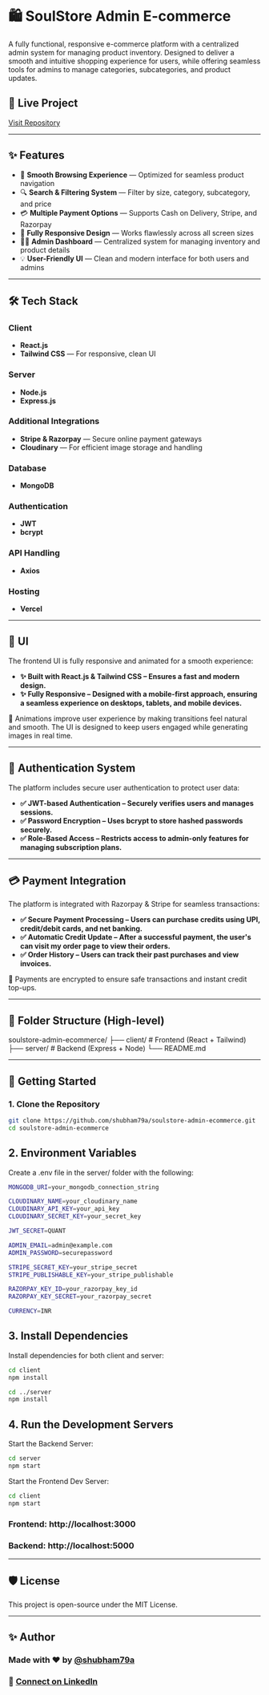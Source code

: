 # 🛍️ SoulStore Admin E-commerce

A fully functional, responsive e-commerce platform with a centralized admin system for managing product inventory. Designed to deliver a smooth and intuitive shopping experience for users, while offering seamless tools for admins to manage categories, subcategories, and product updates.

## 🔗 Live Project
[Visit Repository](https://github.com/shubham79a/soulstore-admin-ecommerce.git)

---

## ✨ Features

- 🧭 **Smooth Browsing Experience** — Optimized for seamless product navigation
- 🔍 **Search & Filtering System** — Filter by size, category, subcategory, and price
- 💳 **Multiple Payment Options** — Supports Cash on Delivery, Stripe, and Razorpay
- 📱 **Fully Responsive Design** — Works flawlessly across all screen sizes
- 🧑‍💻 **Admin Dashboard** — Centralized system for managing inventory and product details
- 💡 **User-Friendly UI** — Clean and modern interface for both users and admins

---

## 🛠️ Tech Stack

### Client
- **React.js**
- **Tailwind CSS** — For responsive, clean UI

### Server
- **Node.js**
- **Express.js**

### Additional Integrations
- **Stripe & Razorpay** — Secure online payment gateways
- **Cloudinary** — For efficient image storage and handling


### Database
- **MongoDB**


### Authentication
- **JWT**
- **bcrypt**


### API Handling
- **Axios**

### Hosting
- **Vercel**

---


## 🎨 UI 
The frontend UI is fully responsive and animated for a smooth experience:

- **✨ Built with React.js & Tailwind CSS – Ensures a fast and modern design.**
- **✨ Fully Responsive – Designed with a mobile-first approach, ensuring a seamless experience on desktops, tablets, and mobile devices.**

📌 Animations improve user experience by making transitions feel natural and smooth. The UI is designed to keep users engaged while generating images in real time.

---

## 🔑 Authentication System
The platform includes secure user authentication to protect user data:

- **✅ JWT-based Authentication – Securely verifies users and manages sessions.**
- **✅ Password Encryption – Uses bcrypt to store hashed passwords securely.**
- **✅ Role-Based Access – Restricts access to admin-only features for managing subscription plans.**

---


## 💳 Payment Integration
The platform is integrated with Razorpay & Stripe for seamless transactions:

- **✅ Secure Payment Processing – Users can purchase credits using UPI, credit/debit cards, and net banking.**
- **✅ Automatic Credit Update – After a successful payment, the user's can visit my order page to view their orders.**
- **✅ Order History – Users can track their past purchases and view invoices.**

🔗 Payments are encrypted to ensure safe transactions and instant credit top-ups.

---

## 📂 Folder Structure (High-level)

soulstore-admin-ecommerce/ ├── client/ # Frontend (React + Tailwind) ├── server/ # Backend (Express + Node) └── README.md



---

## 🚀 Getting Started

### 1. Clone the Repository

```bash
git clone https://github.com/shubham79a/soulstore-admin-ecommerce.git
cd soulstore-admin-ecommerce

```

## 2. Environment Variables
Create a .env file in the server/ folder with the following:

```bash
MONGODB_URI=your_mongodb_connection_string

CLOUDINARY_NAME=your_cloudinary_name
CLOUDINARY_API_KEY=your_api_key
CLOUDINARY_SECRET_KEY=your_secret_key

JWT_SECRET=QUANT

ADMIN_EMAIL=admin@example.com
ADMIN_PASSWORD=securepassword

STRIPE_SECRET_KEY=your_stripe_secret
STRIPE_PUBLISHABLE_KEY=your_stripe_publishable

RAZORPAY_KEY_ID=your_razorpay_key_id
RAZORPAY_KEY_SECRET=your_razorpay_secret

CURRENCY=INR
```


## 3. Install Dependencies
Install dependencies for both client and server:

```bash
cd client
npm install

cd ../server
npm install
```

## 4. Run the Development Servers
Start the Backend Server:

```bash
cd server
npm start
```

Start the Frontend Dev Server:
```bash
cd client
npm start
```

### Frontend: http://localhost:3000
### Backend: http://localhost:5000

--- 

## 🛡️ License
This project is open-source under the MIT License.


---

## ✨ Author
### Made with ❤️ by [@shubham79a](https://github.com/shubham79a/)
### 🔗 [Connect on LinkedIn](https://www.linkedin.com/in/shubham-kumar-894799290/)
